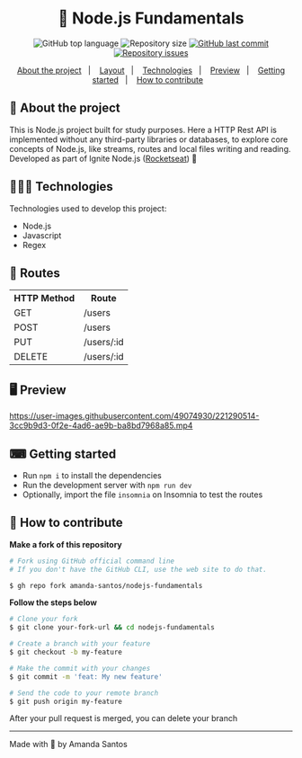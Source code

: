<h1 align="center">
  📗 Node.js Fundamentals
</h1>

<p align="center">
  <img alt="GitHub top language" src="https://img.shields.io/github/languages/top/amanda-santos/nodejs-fundamentals">

  <img alt="Repository size" src="https://img.shields.io/github/repo-size/amanda-santos/nodejs-fundamentals">

  <a href="https://github.com/amanda-santos/nodejs-fundamentals/commits/master">
    <img alt="GitHub last commit" src="https://img.shields.io/github/last-commit/amanda-santos/nodejs-fundamentals">
  </a>

  <a href="https://github.com/amanda-santos/nodejs-fundamentals/issues">
    <img alt="Repository issues" src="https://img.shields.io/github/issues/amanda-santos/nodejs-fundamentals">
  </a>
</p>

<p align="center">
  <a href="#-about-the-project">About the project</a>&nbsp;&nbsp;&nbsp;|&nbsp;&nbsp;&nbsp;
  <a href="#-layout">Layout</a>&nbsp;&nbsp;&nbsp;|&nbsp;&nbsp;&nbsp;
  <a href="#-technologies">Technologies</a>&nbsp;&nbsp;&nbsp;|&nbsp;&nbsp;&nbsp;
  <a href="#-preview">Preview</a>&nbsp;&nbsp;&nbsp;|&nbsp;&nbsp;&nbsp;
  <a href="#-getting-started">Getting started</a>&nbsp;&nbsp;&nbsp;|&nbsp;&nbsp;&nbsp;
  <a href="#-how-to-contribute">How to contribute</a>&nbsp;&nbsp;&nbsp;
</p>

## 📝 About the project

<p>This is Node.js project built for study purposes. Here a HTTP Rest API is implemented without any third-party libraries or databases, to explore core concepts of Node.js, like streams, routes and local files writing and reading.
<br />
Developed as part of Ignite Node.js (<a href="https://www.rocketseat.com.br/">Rocketseat</a>) 🚀
</p>

## 👩🏻‍💻 Technologies

Technologies used to develop this project:

- Node.js
- Javascript
- Regex

## 🚃 Routes

<table>
  <tr>
    <th>HTTP Method</th>
    <th>Route</th>
  </tr>

  <tr>
    <td>GET</td>
    <td>/users</td>
  </tr>

  <tr>
    <td>POST</td>
    <td>/users</td>
  </tr>

   <tr>
    <td>PUT</td>
    <td>/users/:id</td>
  </tr>

  <tr>
    <td>DELETE</td>
    <td>/users/:id</td>
  </tr>
</table>

## 🖥 Preview

https://user-images.githubusercontent.com/49074930/221290514-3cc9b9d3-0f2e-4ad6-ae9b-ba8bd7968a85.mp4

## ⌨ Getting started

- Run `npm i` to install the dependencies
- Run the development server with `npm run dev`
- Optionally, import the file `insomnia` on Insomnia to test the routes

## 🤔 How to contribute

**Make a fork of this repository**

```bash
# Fork using GitHub official command line
# If you don't have the GitHub CLI, use the web site to do that.

$ gh repo fork amanda-santos/nodejs-fundamentals
```

**Follow the steps below**

```bash
# Clone your fork
$ git clone your-fork-url && cd nodejs-fundamentals

# Create a branch with your feature
$ git checkout -b my-feature

# Make the commit with your changes
$ git commit -m 'feat: My new feature'

# Send the code to your remote branch
$ git push origin my-feature
```

After your pull request is merged, you can delete your branch

---

Made with 💜 by Amanda Santos
